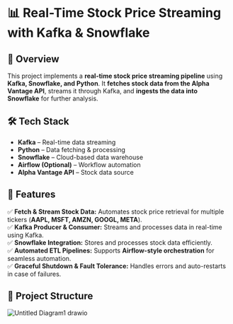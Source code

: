 # 📊 Real-Time Stock Price Streaming with Kafka & Snowflake  

## 🚀 **Overview**  
This project implements a **real-time stock price streaming pipeline** using **Kafka, Snowflake, and Python**. It **fetches stock data from the Alpha Vantage API**, streams it through Kafka, and **ingests the data into Snowflake** for further analysis.  

## **🛠 Tech Stack**
- **Kafka** – Real-time data streaming
- **Python** – Data fetching & processing
- **Snowflake** – Cloud-based data warehouse
- **Airflow (Optional)** – Workflow automation
- **Alpha Vantage API** – Stock data source  

## **🔹 Features**
✅ **Fetch & Stream Stock Data:** Automates stock price retrieval for multiple tickers (**AAPL, MSFT, AMZN, GOOGL, META**).  
✅ **Kafka Producer & Consumer:** Streams and processes data in real-time using Kafka.  
✅ **Snowflake Integration:** Stores and processes stock data efficiently.  
✅ **Automated ETL Pipelines:** Supports **Airflow-style orchestration** for seamless automation.  
✅ **Graceful Shutdown & Fault Tolerance:** Handles errors and auto-restarts in case of failures.  

## **📂 Project Structure**
![Untitled Diagram1 drawio](https://github.com/user-attachments/assets/0da55a59-1d1e-4888-a26c-56c7a8c19da1)
